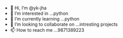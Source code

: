 - 👋 Hi, I’m @yk-jha
- 👀 I’m interested in ...python
- 🌱 I’m currently learning ...python
- 💞️ I’m looking to collaborate on ...intresting projects
- 📫 How to reach me ...9871389223

<!---
yk-jha/yk-jha is a ✨ special ✨ repository because its `README.md` (this file) appears on your GitHub profile.
You can click the Preview link to take a look at your changes.
--->
